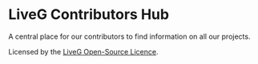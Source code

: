 # LiveG Contributors Hub
A central place for our contributors to find information on all our projects.

Licensed by the [LiveG Open-Source Licence](LICENCE.md).
